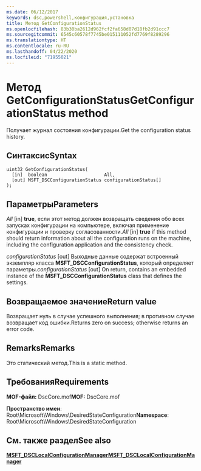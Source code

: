 ```yaml
---
ms.date: 06/12/2017
keywords: dsc,powershell,конфигурация,установка
title: Метод GetConfigurationStatus
ms.openlocfilehash: 83b30ba2612d962fcf2fa658d07d18fb2d91ccc7
ms.sourcegitcommit: 6545c60578f7745be015111052fd7769f8289296
ms.translationtype: HT
ms.contentlocale: ru-RU
ms.lasthandoff: 04/22/2020
ms.locfileid: "71955021"
---
```

# <a name="getconfigurationstatus-method"></a><span data-ttu-id="66375-103">Метод GetConfigurationStatus</span><span class="sxs-lookup"><span data-stu-id="66375-103">GetConfigurationStatus method</span></span>

<span data-ttu-id="66375-104">Получает журнал состояния конфигурации.</span><span class="sxs-lookup"><span data-stu-id="66375-104">Get the configuration status history.</span></span>

## <a name="syntax"></a><span data-ttu-id="66375-105">Синтаксис</span><span class="sxs-lookup"><span data-stu-id="66375-105">Syntax</span></span>

```mof
uint32 GetConfigurationStatus(
  [in]  boolean                     All,
  [out] MSFT_DSCConfigurationStatus configurationStatus[]
);
```

## <a name="parameters"></a><span data-ttu-id="66375-106">Параметры</span><span class="sxs-lookup"><span data-stu-id="66375-106">Parameters</span></span>

<span data-ttu-id="66375-107">*All* \[in\] **true**, если этот метод должен возвращать сведения обо всех запусках конфигурации на компьютере, включая применение конфигурации и проверку согласованности.</span><span class="sxs-lookup"><span data-stu-id="66375-107">*All* \[in\] **true** if this method should return information about all the configuration runs on the machine, including the configuration application and the consistency check.</span></span>

<span data-ttu-id="66375-108">*configurationStatus* \[out\] Выходные данные содержат встроенный экземпляр класса **MSFT_DSCConfigurationStatus**, который определяет параметры.</span><span class="sxs-lookup"><span data-stu-id="66375-108">*configurationStatus* \[out\] On return, contains an embedded instance of the **MSFT_DSCConfigurationStatus** class that defines the settings.</span></span>

## <a name="return-value"></a><span data-ttu-id="66375-109">Возвращаемое значение</span><span class="sxs-lookup"><span data-stu-id="66375-109">Return value</span></span>

<span data-ttu-id="66375-110">Возвращает нуль в случае успешного выполнения; в противном случае возвращает код ошибки.</span><span class="sxs-lookup"><span data-stu-id="66375-110">Returns zero on success; otherwise returns an error code.</span></span>

## <a name="remarks"></a><span data-ttu-id="66375-111">Remarks</span><span class="sxs-lookup"><span data-stu-id="66375-111">Remarks</span></span>

<span data-ttu-id="66375-112">Это статический метод.</span><span class="sxs-lookup"><span data-stu-id="66375-112">This is a static method.</span></span>

## <a name="requirements"></a><span data-ttu-id="66375-113">Требования</span><span class="sxs-lookup"><span data-stu-id="66375-113">Requirements</span></span>

<span data-ttu-id="66375-114">**MOF-файл:** DscCore.mof</span><span class="sxs-lookup"><span data-stu-id="66375-114">**MOF:** DscCore.mof</span></span>

<span data-ttu-id="66375-115">**Пространство имен**: Root\Microsoft\Windows\DesiredStateConfiguration</span><span class="sxs-lookup"><span data-stu-id="66375-115">**Namespace**: Root\Microsoft\Windows\DesiredStateConfiguration</span></span>

## <a name="see-also"></a><span data-ttu-id="66375-116">См. также раздел</span><span class="sxs-lookup"><span data-stu-id="66375-116">See also</span></span>

[<span data-ttu-id="66375-117">**MSFT_DSCLocalConfigurationManager**</span><span class="sxs-lookup"><span data-stu-id="66375-117">**MSFT_DSCLocalConfigurationManager**</span></span>](msft-dsclocalconfigurationmanager.md)
